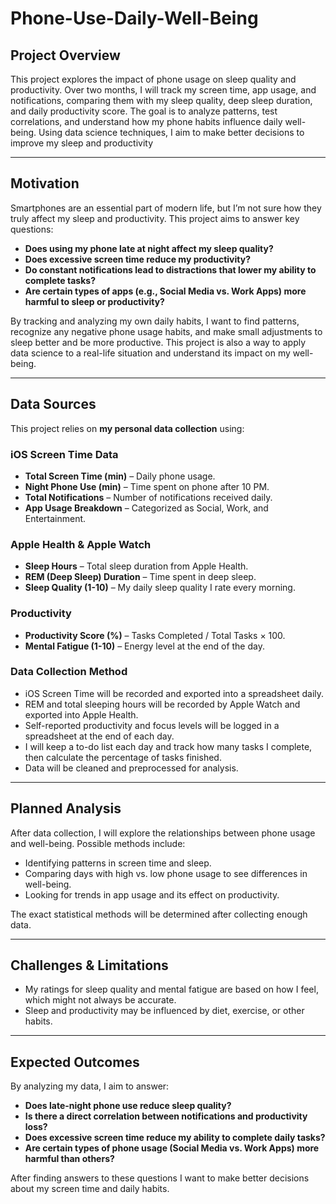 # Phone-Use-Daily-Well-Being

## Project Overview
This project explores the impact of phone usage on sleep quality and productivity. Over two months, I will track my screen time, app usage, and notifications, comparing them with my sleep quality, deep sleep duration, and daily productivity score. The goal is to analyze patterns, test correlations, and understand how my phone habits influence daily well-being. Using data science techniques, I aim to make better decisions to improve my sleep and productivity

---

## Motivation
Smartphones are an essential part of modern life, but I’m not sure how they truly affect my sleep and productivity. This project aims to answer key questions:
- **Does using my phone late at night affect my sleep quality?**
- **Does excessive screen time reduce my productivity?**
- **Do constant notifications lead to distractions that lower my ability to complete tasks?**
- **Are certain types of apps (e.g., Social Media vs. Work Apps) more harmful to sleep or productivity?**

By tracking and analyzing my own daily habits, I want to find patterns, recognize any negative phone usage habits, and make small adjustments to sleep better and be more productive. This project is also a way to apply data science to a real-life situation and understand its impact on my well-being.

---

## Data Sources
This project relies on **my personal data collection** using:

###  **iOS Screen Time Data**  
- **Total Screen Time (min)** – Daily phone usage.
- **Night Phone Use (min)** – Time spent on phone after 10 PM.
- **Total Notifications** – Number of notifications received daily.
- **App Usage Breakdown** – Categorized as Social, Work, and Entertainment.

### **Apple Health & Apple Watch**  
- **Sleep Hours** – Total sleep duration from Apple Health.
- **REM (Deep Sleep) Duration** – Time spent in deep sleep.
- **Sleep Quality (1-10)** – My daily sleep quality I rate every morning.

### **Productivity**  
- **Productivity Score (%)** – Tasks Completed / Total Tasks × 100.
- **Mental Fatigue (1-10)** – Energy level at the end of the day.

### **Data Collection Method**
- iOS Screen Time will be recorded and exported into a spreadsheet daily.
- REM and total sleeping hours will be recorded by Apple Watch and exported into Apple Health.
- Self-reported productivity and focus levels will be logged in a spreadsheet at the end of each day.
- I will keep a to-do list each day and track how many tasks I complete, then calculate the percentage of tasks finished.
- Data will be cleaned and preprocessed for analysis.

---

## Planned Analysis  
After data collection, I will explore the relationships between phone usage and well-being. Possible methods include:  
- Identifying patterns in screen time and sleep.  
- Comparing days with high vs. low phone usage to see differences in well-being.  
- Looking for trends in app usage and its effect on productivity.  

The exact statistical methods will be determined after collecting enough data.  

---

## Challenges & Limitations
- My ratings for sleep quality and mental fatigue are based on how I feel, which might not always be accurate.
- Sleep and productivity may be influenced by diet, exercise, or other habits.

---


## Expected Outcomes
By analyzing my data, I aim to answer:
- **Does late-night phone use reduce sleep quality?**
- **Is there a direct correlation between notifications and productivity loss?**
- **Does excessive screen time reduce my ability to complete daily tasks?**
- **Are certain types of phone usage (Social Media vs. Work Apps) more harmful than others?**

After finding answers to these questions I want to make better decisions about my screen time and daily habits.
